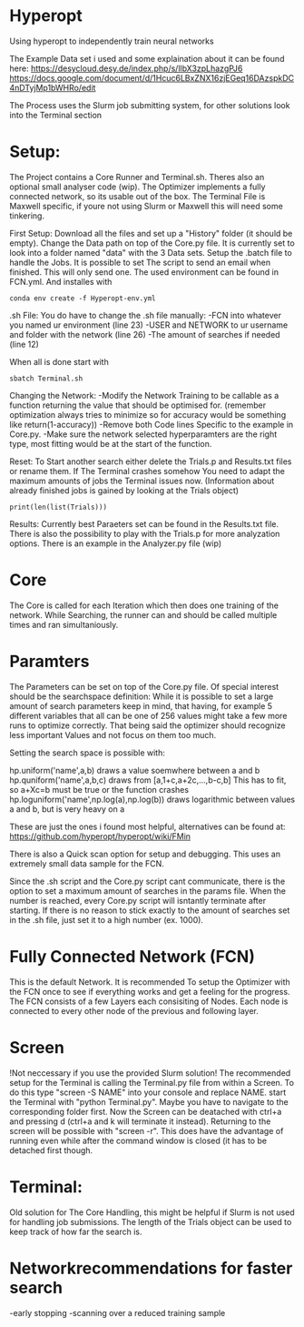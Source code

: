 # Hyperopt
Using hyperopt to independently train neural networks

The Example Data set i used and some explaination about it can be found here:
https://desycloud.desy.de/index.php/s/llbX3zpLhazgPJ6
https://docs.google.com/document/d/1Hcuc6LBxZNX16zjEGeq16DAzspkDC4nDTyjMp1bWHRo/edit

The Process uses the Slurm job submitting system, for other solutions look into the Terminal section


# Setup:
The Project contains a Core Runner and Terminal.sh. Theres also an optional small analyser code (wip). The Optimizer implements a fully connected network, so its usable out of the box. The Terminal File is Maxwell specific, if youre not using Slurm or Maxwell this will need some tinkering.

First Setup:
Download all the files and set up a "History" folder (it should be empty). Change the Data path on top of the Core.py file. It is currently set to look into a folder named "data" with the 3 Data sets. Setup the .batch file to handle the Jobs. It is possible to set The script to send an email when finished. This will only send one. The used environment can be found in FCN.yml. And installes with
```
conda env create -f Hyperopt-env.yml
```


.sh File:
You do have to change the .sh file manually:
-FCN into whatever you named ur environment (line 23)
-USER and NETWORK to ur username and folder with the network (line 26)
-The amount of searches if needed (line 12)

When all is done start with 
```
sbatch Terminal.sh
```

Changing the Network:
-Modify the Network Training to be callable as a function returning the value that should be optimised for. (remember optimization always tries to minimize so for accuracy would be something like return(1-accuracy))
-Remove both Code lines Specific to the example in Core.py.
-Make sure the network selected hyperparamters are the right type, most fitting would be at the start of the function.

Reset:
To Start another search either delete the Trials.p and Results.txt files or rename them. If The Terminal crashes somehow You need to adapt the maximum amounts of jobs the Terminal issues now. (Information about already finished jobs is gained by looking at the Trials object)
```
print(len(list(Trials)))
```

Results:
Currently best Paraeters set can be found in the Results.txt file. There is also the possibility to play with the Trials.p for more analyzation options. There is an example in the Analyzer.py file (wip)

# Core

The Core is called for each Iteration which then does one training of the network. 
While Searching, the runner can and should be called multiple times and ran simultaniously.

# Paramters

The Parameters can be set on top of the Core.py file. Of special interest should be the searchspace definition:
While it is possible to set a large amount of search parameters keep in mind, that having, for example 5 different variables that all can be one of 256 values might take a few more runs to optimize correctly. That being said the optimizer should recognize less important Values and not focus on them too much.

Setting the search space is possible with:

hp.uniform('name',a,b) draws a value soemwhere between a and b
hp.quniform('name',a,b,c) draws from [a,1+c,a+2c,...,b-c,b] This has to fit, so a+Xc=b must be true or the function crashes
hp.loguniform('name',np.log(a),np.log(b)) draws logarithmic between values a and b, but is very heavy on a

These are just the ones i found most helpful, alternatives can be found at:
https://github.com/hyperopt/hyperopt/wiki/FMin

There is also a Quick scan option for setup and debugging. This uses an extremely small data sample for the FCN.

Since the .sh script and the Core.py script cant communicate, there is the option to set a maximum amount of searches in the params file. When the number is reached, every Core.py script will isntantly terminate after starting. If there is no reason to stick exactly to the amount of searches set in the .sh file, just set it to a high number (ex. 1000).

# Fully Connected Network (FCN)

This is the default Network. It is recommended To setup the Optimizer with the FCN once to see if everything works and get a feeling for the progress. The FCN consists of a few Layers each consisiting of Nodes. Each node is connected to every other node of the previous and following layer. 

# Screen
!Not neccessary if you use the provided Slurm solution!
The recommended setup for the Terminal is calling the Terminal.py file from within a Screen. To do this type "screen -S NAME" into your console and replace NAME. start the Terminal with "python Terminal.py". Maybe you have to navigate to the corresponding folder first. Now the Screen can be deatached with ctrl+a and pressing d (ctrl+a and k will terminate it instead). Returning to the screen will be possible with "screen -r". This does have the advantage of running even while after the command window is closed (it has to be detached first though. 

# Terminal:

Old solution for The Core Handling, this might be helpful if Slurm is not used for handling job submissions. The length of the Trials object can be used to keep track of how far the search is. 

# Networkrecommendations for faster search

-early stopping
-scanning over a reduced training sample
